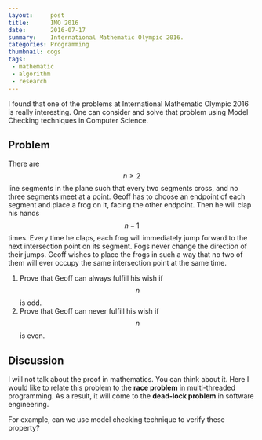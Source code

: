 ```yaml
---
layout:     post
title:      IMO 2016
date:       2016-07-17
summary:    International Mathematic Olympic 2016.
categories: Programming
thumbnail: cogs
tags:
 - mathematic
 - algorithm
 - research
---
```


I found that one of the problems at International Mathematic Olympic 2016 is really 
interesting. One can consider and solve that problem using Model Checking techniques 
in Computer Science.

## Problem
There are $$n \geq 2$$ line segments in the plane such that every two segments cross, 
and no three segments meet at a point. Geoff has to choose an endpoint of each segment 
and place a frog on it, facing the other endpoint. Then he will clap his hands $$n - 1$$ 
times. Every time he claps, each frog will immediately jump forward to the next 
intersection point on its segment. Fogs never change the direction of their jumps. 
Geoff wishes to place the frogs in such a way that no two of them will ever occupy 
the same intersection point at the same time.
1. Prove that Geoff can always fulfill his wish if $$n$$ is odd.
2. Prove that Geoff can never fulfill his wish if $$n$$ is even.

## Discussion
I will not talk about the proof in mathematics. You can think about it. Here I would 
like to relate this problem to the __race problem__ in multi-threaded programming. As 
a result, it will come to the __dead-lock problem__ in software engineering.

For example, can we use model checking technique to verify these property?
